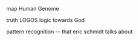 map Human Genome 

truth LOGOS logic towards God 

pattern recognition -- that eric schmidt talks about 
